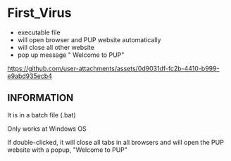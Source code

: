 # First_Virus
- executable file 
- will open browser and PUP website automatically 
- will close all other website
- pop up message " Welcome to PUP"


https://github.com/user-attachments/assets/0d9031df-fc2b-4410-b999-e9abd935ecb4

  <h2>INFORMATION</h2>
  <p>It is in a batch file (.bat)</p>
  <p>Only works at Windows OS</p>
  <p>If double-clicked, it will close all tabs in all browsers and will open the PUP website with a popup, "Welcome to PUP"</p>

